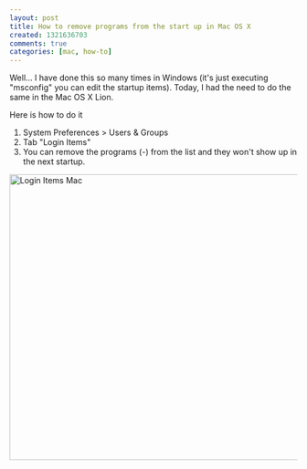 ```yaml
--- 
layout: post
title: How to remove programs from the start up in Mac OS X
created: 1321636703
comments: true
categories: [mac, how-to]
---
```

<p>Well... I have done this so many times in Windows (it&#39;s just executing &quot;msconfig&quot; you can edit the startup items).&nbsp;Today, I had the need to do the same in the Mac OS X Lion.</p>
<!--More-->

<p>Here is how to do it</p>
<ol>
	<li>
		System Preferences &gt; Users &amp; Groups</li>
	<li>
		Tab &quot;Login Items&quot;</li>
	<li>
		You can remove the programs (-) from the list and they won&#39;t show up in the next startup.</li>
</ol>
<p><img alt="Login Items Mac" src="http://adrianmejiarosario.com/sites/default/files/loginItems.png" style="width: 669px; height: 501px; " /></p>
<p>&nbsp;</p>
